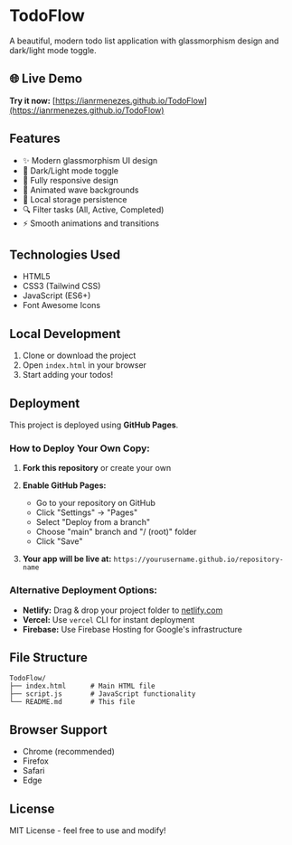 # TodoFlow

A beautiful, modern todo list application with glassmorphism design and dark/light mode toggle.

## 🌐 Live Demo

**Try it now:** [https://ianrmenezes.github.io/TodoFlow](https://ianrmenezes.github.io/TodoFlow)

## Features

- ✨ Modern glassmorphism UI design
- 🌙 Dark/Light mode toggle
- 📱 Fully responsive design
- 🎨 Animated wave backgrounds
- 💾 Local storage persistence
- 🔍 Filter tasks (All, Active, Completed)
- ⚡ Smooth animations and transitions

## Technologies Used

- HTML5
- CSS3 (Tailwind CSS)
- JavaScript (ES6+)
- Font Awesome Icons

## Local Development

1. Clone or download the project
2. Open `index.html` in your browser
3. Start adding your todos!

## Deployment

This project is deployed using **GitHub Pages**.

### How to Deploy Your Own Copy:

1. **Fork this repository** or create your own
2. **Enable GitHub Pages:**
   - Go to your repository on GitHub
   - Click "Settings" → "Pages"
   - Select "Deploy from a branch"
   - Choose "main" branch and "/ (root)" folder
   - Click "Save"

3. **Your app will be live at:** `https://yourusername.github.io/repository-name`

### Alternative Deployment Options:
- **Netlify:** Drag & drop your project folder to [netlify.com](https://netlify.com)
- **Vercel:** Use `vercel` CLI for instant deployment
- **Firebase:** Use Firebase Hosting for Google's infrastructure

## File Structure

```
TodoFlow/
├── index.html      # Main HTML file
├── script.js       # JavaScript functionality
└── README.md       # This file
```

## Browser Support

- Chrome (recommended)
- Firefox
- Safari
- Edge

## License

MIT License - feel free to use and modify! 